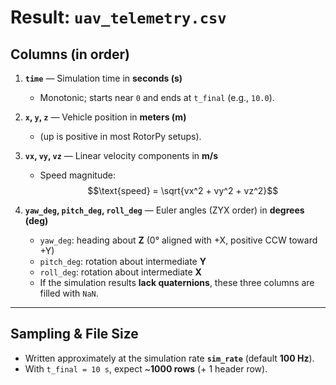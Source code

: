 # Result: `uav_telemetry.csv` 

## Columns (in order)

1. **`time`** — Simulation time in **seconds (s)**  
   - Monotonic; starts near `0` and ends at `t_final` (e.g., `10.0`).

2. **`x`, `y`, `z`** — Vehicle position in **meters (m)**
   - (up is positive in most RotorPy setups).

3. **`vx`, `vy`, `vz`** — Linear velocity components in **m/s**  
   - Speed magnitude:
     $$\text{speed} = \sqrt{vx^2 + vy^2 + vz^2}$$

4. **`yaw_deg`, `pitch_deg`, `roll_deg`** — Euler angles (ZYX order) in **degrees (deg)**  
   - `yaw_deg`: heading about **Z** (0° aligned with +X, positive CCW toward +Y)  
   - `pitch_deg`: rotation about intermediate **Y**  
   - `roll_deg`: rotation about intermediate **X**  
   - If the simulation results **lack quaternions**, these three columns are filled with `NaN`.

---

## Sampling & File Size

- Written approximately at the simulation rate **`sim_rate`** (default **100 Hz**).  
- With `t_final = 10 s`, expect ~**1000 rows** (+ 1 header row).


